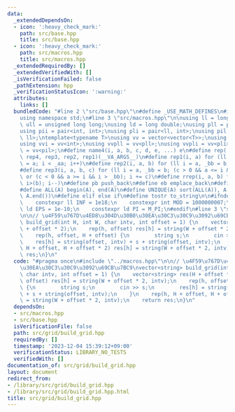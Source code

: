 ```yaml
---
data:
  _extendedDependsOn:
  - icon: ':heavy_check_mark:'
    path: src/base.hpp
    title: src/base.hpp
  - icon: ':heavy_check_mark:'
    path: src/macros.hpp
    title: src/macros.hpp
  _extendedRequiredBy: []
  _extendedVerifiedWith: []
  _isVerificationFailed: false
  _pathExtension: hpp
  _verificationStatusIcon: ':warning:'
  attributes:
    links: []
  bundledCode: "#line 2 \"src/base.hpp\"\n#define _USE_MATH_DEFINES\n#include <bits/stdc++.h>\n\
    using namespace std;\n#line 3 \"src/macros.hpp\"\n\nusing ll = long long;\nusing\
    \ ull = unsigned long long;\nusing ld = long double;\nusing pll = pair<ll, ll>;\n\
    using pii = pair<int, int>;\nusing pli = pair<ll, int>;\nusing pil = pair<int,\
    \ ll>;\ntemplate<typename T>\nusing vv = vector<vector<T>>;\nusing vvl = vv<ll>;\n\
    using vvi = vv<int>;\nusing vvpll = vv<pll>;\nusing vvpli = vv<pli>;\nusing vvpil\
    \ = vv<pil>;\n#define name4(i, a, b, c, d, e, ...) e\n#define rep(...) name4(__VA_ARGS__,\
    \ rep4, rep3, rep2, rep1)(__VA_ARGS__)\n#define rep1(i, a) for (ll i = 0, _aa\
    \ = a; i < _aa; i++)\n#define rep2(i, a, b) for (ll i = a, _bb = b; i < _bb; i++)\n\
    #define rep3(i, a, b, c) for (ll i = a, _bb = b; (c > 0 && a <= i && i < _bb)\
    \ or (c < 0 && a >= i && i > _bb); i += c)\n#define rrep(i, a, b) for (ll i=(a);\
    \ i>(b); i--)\n#define pb push_back\n#define eb emplace_back\n#define mkp make_pair\n\
    #define ALL(A) begin(A), end(A)\n#define UNIQUE(A) sort(ALL(A)), A.erase(unique(ALL(A)),\
    \ A.end())\n#define elif else if\n#define tostr to_string\n\n#ifndef CONSTANTS\n\
    \    constexpr ll INF = 1e18;\n    constexpr int MOD = 1000000007;\n    constexpr\
    \ ld EPS = 1e-10;\n    constexpr ld PI = M_PI;\n#endif\n#line 3 \"src/grid/build_grid.hpp\"\
    \n\n// \u4F59\u767D\u4ED8\u304D\u30B0\u30EA\u30C3\u30C9\u3092\u69CB\u7BC9\nvector<string>\
    \ build_grid(int H, int W, char intv, int offset = 1) {\n    vector<string> res(H\
    \ + offset * 2);\n    rep(h, offset) res[h] = string(W + offset * 2, intv);\n\
    \    rep(h, offset, H + offset) {\n        string s;\n        cin >> s;\n    \
    \    res[h] = string(offset, intv) + s + string(offset, intv);\n    }\n    rep(h,\
    \ H + offset, H + offset * 2) res[h] = string(W + offset * 2, intv);\n    return\
    \ res;\n}\n"
  code: "#pragma once\n#include \"../macros.hpp\"\n\n// \u4F59\u767D\u4ED8\u304D\u30B0\
    \u30EA\u30C3\u30C9\u3092\u69CB\u7BC9\nvector<string> build_grid(int H, int W,\
    \ char intv, int offset = 1) {\n    vector<string> res(H + offset * 2);\n    rep(h,\
    \ offset) res[h] = string(W + offset * 2, intv);\n    rep(h, offset, H + offset)\
    \ {\n        string s;\n        cin >> s;\n        res[h] = string(offset, intv)\
    \ + s + string(offset, intv);\n    }\n    rep(h, H + offset, H + offset * 2) res[h]\
    \ = string(W + offset * 2, intv);\n    return res;\n}\n"
  dependsOn:
  - src/macros.hpp
  - src/base.hpp
  isVerificationFile: false
  path: src/grid/build_grid.hpp
  requiredBy: []
  timestamp: '2023-12-04 15:39:12+09:00'
  verificationStatus: LIBRARY_NO_TESTS
  verifiedWith: []
documentation_of: src/grid/build_grid.hpp
layout: document
redirect_from:
- /library/src/grid/build_grid.hpp
- /library/src/grid/build_grid.hpp.html
title: src/grid/build_grid.hpp
---
```

